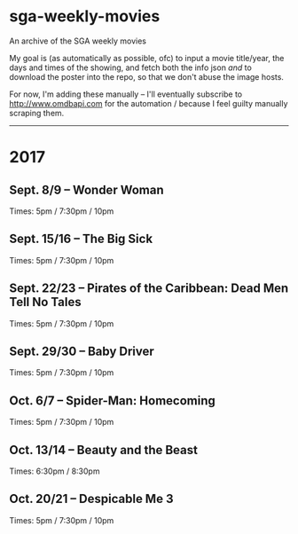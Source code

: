 # sga-weekly-movies
An archive of the SGA weekly movies

My goal is (as automatically as possible, ofc) to input a movie title/year, the days and times of the showing, and fetch both the info json _and_ to download the poster into the repo, so that we don't abuse the image hosts.

For now, I'm adding these manually – I'll eventually subscribe to <http://www.omdbapi.com> for the automation / because I feel guilty manually scraping them.

---

# 2017

## Sept. 8/9 – Wonder Woman
Times: 5pm / 7:30pm / 10pm

## Sept. 15/16 – The Big Sick
Times: 5pm / 7:30pm / 10pm

## Sept. 22/23 – Pirates of the Caribbean: Dead Men Tell No Tales
Times: 5pm / 7:30pm / 10pm

## Sept. 29/30 – Baby Driver
Times: 5pm / 7:30pm / 10pm

## Oct. 6/7 – Spider-Man: Homecoming
Times: 5pm / 7:30pm / 10pm

## Oct. 13/14 – Beauty and the Beast
Times: 6:30pm / 8:30pm

## Oct. 20/21 – Despicable Me 3
Times: 5pm / 7:30pm / 10pm

